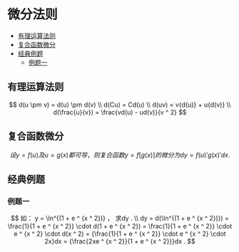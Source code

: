 # 微分法则

* [有理运算法则](#有理运算法则)
* [复合函数微分](#复合函数微分)
* [经典例题](#经典例题)
  * [例题一](#例题一)


## 有理运算法则

$$
d(u \pm v) = d(u) \pm d(v)
\\
d(Cu) = Cd(u)
\\
d(uv) = v{d(u)} + u{d(v)}
\\
d(\frac{u}{v}) = \frac{vd(u) - ud(v)}{v ^ 2}
$$

## 复合函数微分

$$
设 y = f(u) 及 u = g(x) 都可导，则复合函数 y = f[g(x)] 的微分为 dy = {{f(u)}\prime{g(x)}\prime}dx .
$$

## 经典例题

### 例题一

$$
如： y = \ln^{(1 + e ^ {x ^ 2})} ， 求dy .
\\
dy = d(\ln^{(1 + e ^ {x ^ 2})}) = \frac{1}{1 + e ^ {x ^ 2}} \cdot d(1 + e ^ {x ^ 2}) = \frac{1}{1 + e ^ {x ^ 2}} \cdot e ^ {x ^ 2} \cdot d(x ^ 2) = {\frac{1}{1 + e ^ {x ^ 2}} \cdot e ^ {x ^ 2} \cdot 2x}dx = {\frac{2xe ^ {x ^ 2}}{1 + e ^ {x ^ 2}}}dx .
$$



